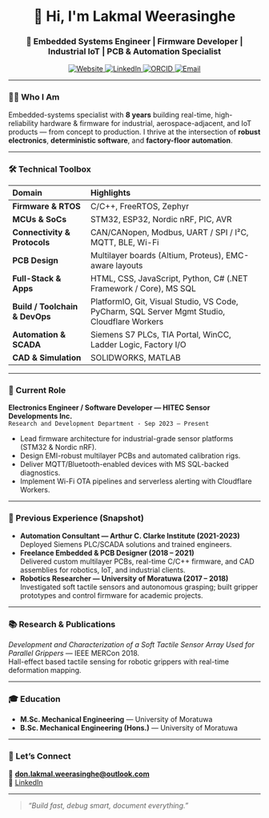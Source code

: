 <h1 align="center">👋 Hi, I'm Lakmal Weerasinghe</h1>
<h3 align="center">🔧 Embedded Systems Engineer&nbsp;| Firmware Developer&nbsp;| Industrial IoT&nbsp;| PCB & Automation Specialist</h3>

<p align="center">
  <a href="https://lakmalweerasinghe.com/" target="_blank">
    <img src="https://img.shields.io/badge/Website-Portfolio-orange?style=flat&logo=google-chrome" alt="Website">
  </a>
  <a href="https://linkedin.com/in/don-lakmal-weerasinghe" target="_blank">
    <img src="https://img.shields.io/badge/LinkedIn-Profile-blue?style=flat&logo=linkedin" alt="LinkedIn">
  </a>
  <a href="https://orcid.org/0000-0004-1372-0207" target="_blank">
    <img src="https://img.shields.io/badge/ORCID-0000--0004--1372--0207-a6ce39?style=flat&logo=orcid" alt="ORCID">
  </a>
  <a href="mailto:don.lakmal.weerasinghe@outlook.com" target="_blank">
    <img src="https://img.shields.io/badge/Email-Contact-green?style=flat&logo=gmail" alt="Email">
  </a>
</p>

---

### 👨‍💻 Who I Am
Embedded-systems specialist with **8 years** building real-time, high-reliability hardware & firmware for industrial, aerospace-adjacent, and IoT products — from concept to production. I thrive at the intersection of **robust electronics**, **deterministic software**, and **factory-floor automation**.

---

### 🛠️ Technical Toolbox
| Domain | Highlights |
| :--- | :--- |
| **Firmware & RTOS** | C/C++, FreeRTOS, Zephyr |
| **MCUs & SoCs** | STM32, ESP32, Nordic nRF, PIC, AVR |
| **Connectivity & Protocols** | CAN/CANopen, Modbus, UART / SPI / I²C, MQTT, BLE, Wi-Fi |
| **PCB Design** | Multilayer boards (Altium, Proteus), EMC-aware layouts |
| **Full-Stack&nbsp;& Apps** | HTML, CSS, JavaScript, Python, C# (.NET Framework / Core), MS SQL |
| **Build / Toolchain & DevOps** | PlatformIO, Git, Visual Studio, VS Code, PyCharm, SQL Server Mgmt Studio, Cloudflare Workers |
| **Automation & SCADA** | Siemens S7 PLCs, TIA Portal, WinCC, Ladder Logic, Factory I/O |
| **CAD & Simulation** | SOLIDWORKS, MATLAB |

---

### 🏢 Current Role
**Electronics Engineer / Software Developer — HITEC Sensor Developments Inc.**  
`Research and Development Department - Sep 2023 – Present`  
- Lead firmware architecture for industrial-grade sensor platforms (STM32 & Nordic nRF).  
- Design EMI-robust multilayer PCBs and automated calibration rigs.  
- Deliver MQTT/Bluetooth-enabled devices with MS SQL-backed diagnostics.  
- Implement Wi-Fi OTA pipelines and serverless alerting with Cloudflare Workers.

---

### 🔄 Previous Experience (Snapshot)
- **Automation Consultant — Arthur C. Clarke Institute (2021-2023)**  
  Deployed Siemens PLC/SCADA solutions and trained engineers.  
- **Freelance Embedded & PCB Designer (2018 – 2021)**  
  Delivered custom multilayer PCBs, real-time C/C++ firmware, and CAD assemblies for robotics, IoT, and industrial clients.
- **Robotics Researcher — University of Moratuwa (2017 – 2018)**  
  Investigated soft tactile sensors and autonomous grasping; built gripper prototypes and control firmware for academic projects.

---

### 📚 Research & Publications
*Development and Characterization of a Soft Tactile Sensor Array Used for Parallel Grippers* — IEEE MERCon 2018.  
Hall-effect based tactile sensing for robotic grippers with real-time deformation mapping.  

---

### 🎓 Education
- **M.Sc. Mechanical Engineering** — University of Moratuwa  
- **B.Sc. Mechanical Engineering (Hons.)** — University of Moratuwa  

---

### 🤝 Let’s Connect
💌 **don.lakmal.weerasinghe@outlook.com**  
🔗 [LinkedIn](https://linkedin.com/in/don-lakmal-weerasinghe)

---

> *“Build fast, debug smart, document everything.”*
